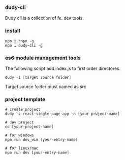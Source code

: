 ### dudy-cli

Dudy cli is a collection of fe. dev tools.


### install

```
npm i cnpm -g
npm i dudy-cli -g
```

### es6 module management tools

The following script add index.js to first order directores.

```
dudy -i [target source folder]
```
Target source folder must named as src

### project template

```
# create project
dudy -c react-single-page-app -n [your-project-name]

# dev project
cd [your-project-name]

# for windows
npm run dev_win [your-entry-name]

# for linux/mac
npm run dev [your-entry-name]
```
